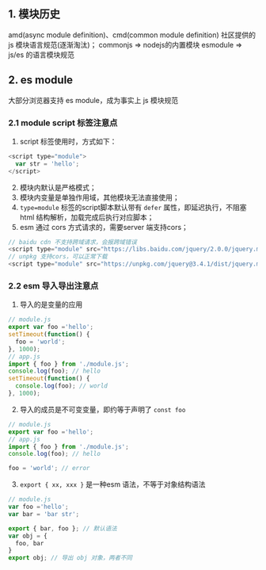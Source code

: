 ## 1. 模块历史
amd(async module definition)、cmd(common module definition) 社区提供的 js 模块语言规范(逐渐淘汰)；
commonjs => nodejs的内置模块
esmodule => js/es 的语言模块规范

## 2. es module
大部分浏览器支持 es module，成为事实上 js 模块规范
### 2.1 module script 标签注意点
1. script 标签使用时，方式如下：
```js
<script type="module">
  var str = 'hello';
</script>
```
2. 模块内默认是严格模式；
3. 模块内变量是单独作用域，其他模块无法直接使用；
4. `type=module` 标签的script脚本默认带有 `defer` 属性，即延迟执行，不阻塞 html 结构解析，加载完成后执行对应脚本；
5. esm 通过 cors 方式请求的，需要server 端支持cors；
```js
// baidu cdn 不支持跨域请求，会报跨域错误
<script type="module" src="https://libs.baidu.com/jquery/2.0.0/jquery.min.js"></script>
// unpkg 支持cors，可以正常下载
<script type="module" src="https://unpkg.com/jquery@3.4.1/dist/jquery.min.js"></script>
```

### 2.2 esm 导入导出注意点
1. 导入的是变量的应用
```js
// module.js
export var foo ='hello';
setTimeout(function() {
  foo = 'world';
}, 1000);
// app.js
import { foo } from './module.js';
console.log(foo); // hello
setTimeout(function() {
  console.log(foo); // world
}, 1000);
```
2. 导入的成员是不可变变量，即约等于声明了 `const foo`
```js
// module.js
export var foo ='hello';
// app.js
import { foo } from './module.js';
console.log(foo); // hello

foo = 'world'; // error
```

3. `export { xx, xxx }` 是一种esm 语法，不等于对象结构语法
```js
// module.js
var foo ='hello';
var bar = 'bar str';

export { bar, foo }; // 默认语法
var obj = {
  foo, bar
}
export obj; // 导出 obj 对象，两者不同
```

